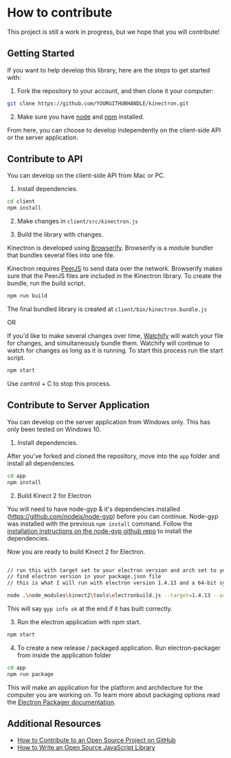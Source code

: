 # How to contribute

This project is still a work in progress, but we hope that you will contribute!

## Getting Started 

If you want to help develop this library, here are the steps to get started with:

1. Fork the repository to your account, and then clone it your computer:
  ```bash
  git clone https://github.com/YOURGITHUBHANDLE/kinectron.git
  ```

2. Make sure you have [node](https://nodejs.org/) and [npm](https://www.npmjs.com/) installed. 

From here, you can choose to develop independently on the client-side API or the server application. 

## Contribute to API

You can develop on the client-side API from Mac or PC. 

1. Install dependencies.

  ```bash
  cd client 
  npm install
  ```

2. Make changes in ```client/src/kinectron.js``` 

3. Build the library with changes.

  Kinectron is developed using [Browserify](http://browserify.org/). Browserify is a module bundler that bundles several files into one file. 

  Kinectron requires [PeerJS](http://peerjs.com/) to send data over the network. Browserify makes sure that the PeerJS files are included in the Kinectron library. To create the bundle, run the build script.

  ```bash 
  npm run build
  ```
  The final bundled library is created at ```client/bin/kinectron.bundle.js```

  OR 

  If you'd like to make several changes over time, [Watchify](https://github.com/browserify/watchify) will watch your file for changes, and simultaneously bundle them. Watchify will continue to watch for changes as long as it is running. To start this process run the start script. 

  ```bash
  npm start 
  ```

  Use control + C to stop this process. 

## Contribute to Server Application 

You can develop on the server application from Windows only. This has only been tested on Windows 10.

1. Install dependencies.

  After you've forked and cloned the repository, move into the ```app``` folder and install all dependencies.

  ```bash
  cd app
  npm install
  ```
2. Build Kinect 2 for Electron 

  You will need to have node-gyp & it's dependencies installed (https://github.com/nodejs/node-gyp) before you can continue. Node-gyp was installed with the previous ```npm install``` command. Follow the [installation instructions on the node-gyp github repo](https://github.com/nodejs/node-gyp#installation) to install the dependencies.

  Now you are ready to build Kinect 2 for Electron. 

  ```bash

  // run this with target set to your electron version and arch set to your system architecture
  // find electron version in your package.json file
  // this is what I will run with electron version 1.4.13 and a 64-bit system  
  
  node .\node_modules\kinect2\tools\electronbuild.js --target=1.4.13 --arch=x64
  ```
  
  This will say ```gyp info ok``` at the end if it has built correctly.

3. Run the electron application with npm start.

  ```bash
  npm start
  ```

4. To create a new release / packaged application. Run electron-packager from inside the application folder

  ```bash
  cd app
  npm run package
  ```

  This will make an application for the platform and architecture for the computer you are working on. To learn more about packaging options read the [Electron Packager documentation](https://github.com/electron-userland/electron-packager).


## Additional Resources

- [How to Contribute to an Open Source Project on GitHub](https://egghead.io/courses/how-to-contribute-to-an-open-source-project-on-github)
- [How to Write an Open Source JavaScript Library](https://egghead.io/courses/how-to-write-an-open-source-javascript-library)